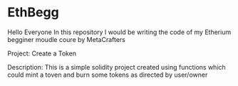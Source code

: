 # EthBegg

Hello Everyone In this repository I would be writing the code of my Etherium begginer moudle coure by MetaCrafters

Project: Create a Token

Description: This is a simple solidity project created using  functions which could mint a toven and burn some tokens as directed by user/owner 

